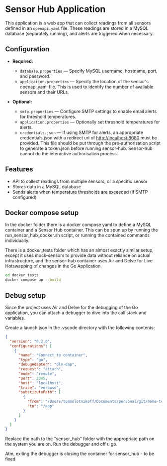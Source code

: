 # Sensor Hub Application

This application is a web app that can collect readings from all sensors defined in an `openapi.yaml` file. These readings are stored in a MySQL database (separately running), and alerts are triggered when necessary.

## Configuration

- **Required:**

  - `database.properties` — Specify MySQL username, hostname, port, and password.
  - `application.properties` — Specify the location of the sensor's openapi.yaml file. This is used to identify the number of available sensors and their URLs.

- **Optional:**
  - `smtp.properties` — Configure SMTP settings to enable email alerts for threshold temperatures.
  - `application.properties` — Optionally set threshold temperatures for alerts.
  - `credentials.json` — If using SMTP for alerts, an appropriate credentials.json with a redirect uri of <http://localhost:8080> must be provided. This file should be put through the pre-authorisation script to generate a token.json before running sensor-hub. Sensor-hub cannot do the interactive authorisation process.

## Features

- API to collect readings from multiple sensors, or a specific sensor
- Stores data in a MySQL database
- Sends alerts when temperature thresholds are exceeded (if SMTP configured)

## Docker compose setup

In the docker folder there is a docker compose yaml to define a MySQL container and a Sensor Hub container. This can be spun up by running the run_sensor_hub_docker.sh script, or running the contained commands individually.

There is a docker_tests folder which has an almost exactly similar setup, except it uses mock-sensors to provide data without reliance on actual infrastructure, and the sensor-hub container uses Air and Delve for Live Hotswapping of changes in the Go Application.

```sh
cd docker_tests
docker compose up --build
```

## Debug setup

Since the project uses Air and Delve for the debugging of the Go application, you can attach a debugger to dive into the call stack and variables.

Create a launch.json in the .vscode directory with the following contents:

```json
{
  "version": "0.2.0",
  "configurations": [
    {
      "name": "Connect to container",
      "type": "go",
      "debugAdapter": "dlv-dap",
      "request": "attach",
      "mode": "remote",
      "port": 2345,
      "host": "localhost",
      "trace": "verbose",
      "substitutePath": [
        {
          "from": "/Users/tommolotnikoff/Documents/personal/git/home-temperature-monitoring/sensor_hub",
          "to": "/app"
        }
      ]
    }
  ]
}
```

Replace the path to the "sensor_hub" folder with the appropriate path on the system you are on. Run the debugger and off u go.

Atm, exiting the debugger is closing the container for sensor_hub - to be fixed
